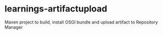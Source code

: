 # learnings-artifactupload
Maven project to build, install OSGI bundle and upload artifact to Repository Manager
